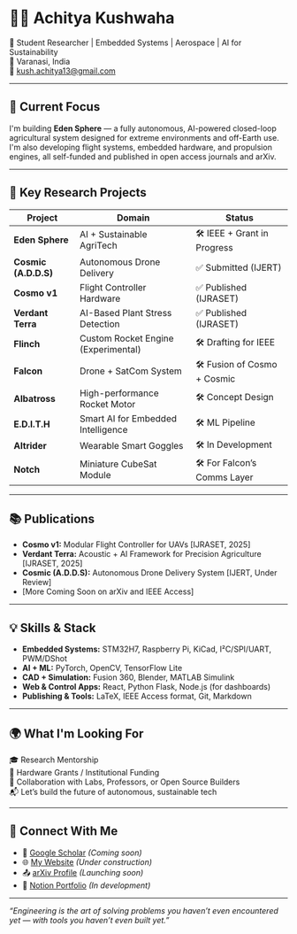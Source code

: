# 👨‍🚀 Achitya Kushwaha

🚀 Student Researcher | Embedded Systems | Aerospace | AI for Sustainability  
📍 Varanasi, India  
📧 kush.achitya13@gmail.com  

---

## 🔭 Current Focus

I'm building **Eden Sphere** — a fully autonomous, AI-powered closed-loop agricultural system designed for extreme environments and off-Earth use.  
I'm also developing flight systems, embedded hardware, and propulsion engines, all self-funded and published in open access journals and arXiv.

---

## 🧠 Key Research Projects

| Project | Domain | Status |
|--------|--------|--------|
| **Eden Sphere** | AI + Sustainable AgriTech | 🛠 IEEE + Grant in Progress |
| **Cosmic (A.D.D.S)** | Autonomous Drone Delivery | ✅ Submitted (IJERT) |
| **Cosmo v1** | Flight Controller Hardware | ✅ Published (IJRASET) |
| **Verdant Terra** | AI-Based Plant Stress Detection | ✅ Published (IJRASET) |
| **Flinch** | Custom Rocket Engine (Experimental) | 🛠 Drafting for IEEE |
| **Falcon** | Drone + SatCom System | 🛠 Fusion of Cosmo + Cosmic |
| **Albatross** | High-performance Rocket Motor | 🛠 Concept Design |
| **E.D.I.T.H** | Smart AI for Embedded Intelligence | 🛠 ML Pipeline |
| **Altrider** | Wearable Smart Goggles | 🛠 In Development |
| **Notch** | Miniature CubeSat Module | 🛠 For Falcon’s Comms Layer |

---

## 📚 Publications

- **Cosmo v1:** Modular Flight Controller for UAVs [IJRASET, 2025]  
- **Verdant Terra:** Acoustic + AI Framework for Precision Agriculture [IJRASET, 2025]  
- **Cosmic (A.D.D.S):** Autonomous Drone Delivery System [IJERT, Under Review]  
- [More Coming Soon on arXiv and IEEE Access]

---

## 💡 Skills & Stack

- **Embedded Systems:** STM32H7, Raspberry Pi, KiCad, I²C/SPI/UART, PWM/DShot
- **AI + ML:** PyTorch, OpenCV, TensorFlow Lite
- **CAD + Simulation:** Fusion 360, Blender, MATLAB Simulink
- **Web & Control Apps:** React, Python Flask, Node.js (for dashboards)
- **Publishing & Tools:** LaTeX, IEEE Access format, Git, Markdown

---

## 🌍 What I'm Looking For

🎓 Research Mentorship  
💸 Hardware Grants / Institutional Funding  
🤝 Collaboration with Labs, Professors, or Open Source Builders  
📬 Let’s build the future of autonomous, sustainable tech

---

## 📎 Connect With Me

- 🔗 [Google Scholar](#) *(Coming soon)*  
- 🌐 [My Website](#) *(Under construction)*  
- 📤 [arXiv Profile](#) *(Launching soon)*  
- 🧠 [Notion Portfolio](#) *(In development)*

---

*“Engineering is the art of solving problems you haven’t even encountered yet — with tools you haven’t even built yet.”*

